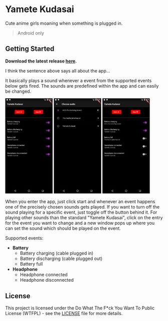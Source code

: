 # Yamete Kudasai

Cute anime girls moaning when something is plugged in.

> Android only

## Getting Started

**Download the latest release [here](https://github.com/ByteDream/Yamete-Kudasai/releases/download/v1.1.0/yamete_kudasai-v1.1.0.apk).**

I think the sentence above says all about the app...

It basically plays a sound whenever a event from the supported events below gets fired.
The sounds are predefined within the app and can easily be changed.


<img src="ext/preview_1.png" width=30%> <img src="ext/preview_2.png" width=30%> <img src="ext/preview_3.png" width=30%>

When you enter the app, just click start and whenever an event happens one of the precisely chosen sounds gets played.
If you want to turn off the sound playing for a specific event, just toggle off the button behind it.
For playing other sounds than the standard "Yamete Kudasai", click on the entry for the event you want to change
and a new window pops up where you can set the sound which should be played on the event.

Supported events:
- **Battery**
  - Battery charging (cable plugged in)
  - Battery discharging (cable plugged out)
  - Battery full
- **Headphone**
  - Headphone connected
  - Headphone disconnected

## License

This project is licensed under the Do What The F*ck You Want To Public License (WTFPL) - see the [LICENSE](LICENSE) file for more details.
